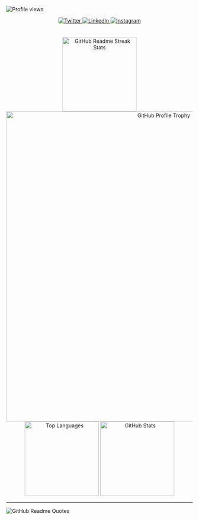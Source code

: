 <p align="center">

<p align="left">
  <img src="https://komarev.com/ghpvc/?username=raudin&label=Profile%20views&color=0e75b6&style=flat" alt="Profile views" />
</p>

<div align="center">
  <a href="https://twitter.com/MarkMuga" target="_blank">
    <img src="https://img.shields.io/badge/twitter-%2300acee.svg?&style=for-the-badge&logo=twitter&logoColor=white" alt="Twitter" style="margin-bottom: 5px;" />
  </a>
  <a href="https://www.linkedin.com/in/markmuga/" target="_blank">
    <img src="https://img.shields.io/badge/linkedin-%231E77B5.svg?&style=for-the-badge&logo=linkedin&logoColor=white" alt="LinkedIn" style="margin-bottom: 5px;" />
  </a>
  <a href="https://instagram.com/marrkmuga" target="_blank">
    <img src="https://img.shields.io/badge/instagram-%23000000.svg?&style=for-the-badge&logo=instagram&logoColor=white" alt="Instagram" style="margin-bottom: 5px;" />
  </a>
</div>

<br>

<p align="center">
  <img src="https://github-readme-streak-stats.herokuapp.com?user=raudin&theme=transparent&date_format=%5BY.%5Dn.j&card_width=650&stroke=BD93F9&currStreakLabel=BD93F9&ring=BD93F9&sideLabels=BD93F9&currStreakNum=BD93F9&sideNums=BD93F9&border=BD93F9&fire=BD93F9&dates=BD93F9" alt="GitHub Readme Streak Stats" height="200" />
  
  <img src="https://github-profile-trophy-gamma.vercel.app/?username=raudin&column=-1&no-frame=true&theme=tokyonight&margin-w=8" alt="GitHub Profile Trophy" width="835" />
  
  <img src="https://github-readme-stats-theta-eosin.vercel.app/api/top-langs/?username=raudin&hide=antlr,gap,jinja,html,cmake,css,scss,glsl,procfile,jupyter%20notebook&theme=tokyonight&count_private=true&langs_count=10&exclude_repo=Spark-lang&layout=compact&hide_border=true" alt="Top Languages" height="200" />
  
  <img src="https://github-readme-stats-theta-eosin.vercel.app/api?username=raudin&show_icons=true&theme=tokyonight&count_private=true&hide_border=true" alt="GitHub Stats" height="200" />
</p>

<hr>

![GitHub Readme Quotes](https://quotes-github-readme.vercel.app/api?type=horizontal&theme=radical)

